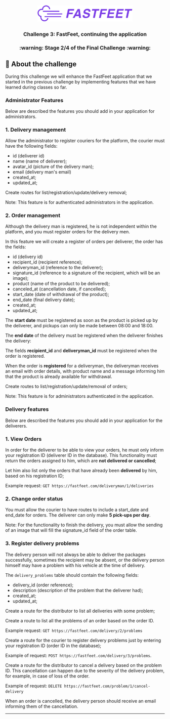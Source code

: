 <h1 align="center">
  <img alt="Fastfeet" title="Fastfeet" src=".github/logo.png" width="300px" />
</h1>

<h3 align="center">
  Challenge 3: FastFeet, continuing the application
</h3>

<h3 align="center">
  :warning: Stage 2/4 of the Final Challenge :warning:
</h3>

## :rocket: About the challenge

During this challenge we will enhance the FastFeet application that we started in the previous challenge by implementing features that we have learned during classes so far.

### **Administrator Features**

Below are described the features you should add in your application for administrators.

### **1. Delivery management**

Allow the administrator to register couriers for the platform, the courier must have the following fields:

- id (deliverer id)
- name (name of deliverer);
- avatar_id (picture of the delivery man);
- email (delivery man's email)
- created_at;
- updated_at;

Create routes for list/registration/update/delivery removal;

Note: This feature is for authenticated administrators in the application.

### **2. Order management**

Although the delivery man is registered, he is not independent within the platform, and you must register orders for the delivery men.

In this feature we will create a register of orders per deliverer, the order has the fields:

- id (delivery id)
- recipient_id (recipient reference);
- deliveryman_id (reference to the deliverer);
- signature_id (reference to a signature of the recipient, which will be an image);
- product (name of the product to be delivered);
- canceled_at (cancellation date, if cancelled);
- start_date (date of withdrawal of the product);
- end_date (final delivery date);
- created_at;
- updated_at;

The **start date** must be registered as soon as the product is picked up by the deliverer, and pickups can only be made between 08:00 and 18:00.

The **end date** of the delivery must be registered when the deliverer finishes the delivery:

The fields **recipient_id** and **deliveryman_id** must be registered when the order is registered.

When the order is **registered** for a deliveryman, the deliveryman receives an email with order details, with product name and a message informing him that the product is already available for withdrawal.

Create routes to list/registration/update/removal of orders;

Note: This feature is for administrators authenticated in the application.

### **Delivery features**

Below are described the features you should add in your application for the deliverers.

### **1. View Orders**

In order for the deliverer to be able to view your orders, he must only inform your registration ID (deliverer ID in the database). This functionality must return the orders assigned to him, which are **not delivered or cancelled**;

Let him also list only the orders that have already been **delivered** by him, based on his registration ID;

Example request: `GET https://fastfeet.com/deliveryman/1/deliveries`

### 2. Change order status

You must allow the courier to have routes to include a start_date and end_date for orders. The deliverer can only make **5 pick-ups per day**.

Note: For the functionality to finish the delivery, you must allow the sending of an image that will fill the signature_id field of the order table.

### 3. Register delivery problems

The delivery person will not always be able to deliver the packages successfully, sometimes the recipient may be absent, or the delivery person himself may have a problem with his vehicle at the time of delivery.

The `delivery_problems` table should contain the following fields:

- delivery_id (order reference);
- description (description of the problem that the deliverer had);
- created_at;
- updated_at;

Create a route for the distributor to list all deliveries with some problem;

Create a route to list all the problems of an order based on the order ID.

Example request: `GET https://fastfeet.com/delivery/2/problems`

Create a route for the courier to register delivery problems just by entering your registration ID (order ID in the database);

Example of request: `POST https://fastfeet.com/delivery/3/problems`.

Create a route for the distributor to cancel a delivery based on the problem ID. This cancellation can happen due to the severity of the delivery problem, for example, in case of loss of the order.

Example of request: `DELETE https://fastfeet.com/problem/1/cancel-delivery`

When an order is cancelled, the delivery person should receive an email informing them of the cancellation.

---
